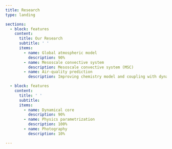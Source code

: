 ```yaml
---
title: Research
type: landing

sections:
  - block: features
    content:
      title: Our Research
      subtitle: ' ' 
      items:
        - name: Global atmospheric model
          description: 90%
        - name: Mesoscale convective system
          description: Mesoscale convective system (MSC)
        - name: Air-quality prediction
          description: Improving chemistry model and coupling with dynamical core for better air quality prediction

  - block: features
    content:
      title: ' '
      subtitle:
      items:
        - name: Dynamical core
          description: 90%
        - name: Physics parametrization
          description: 100%
        - name: Photography
          description: 10%

---
```

